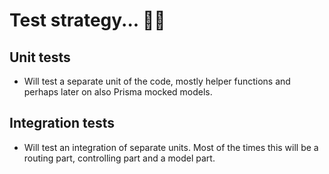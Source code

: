 # Test strategy... 👨‍🔬

## Unit tests

- Will test a separate unit of the code, mostly helper functions and perhaps later on also Prisma mocked models.

## Integration tests

- Will test an integration of separate units. Most of the times this will be a routing part, controlling part and a model part.
